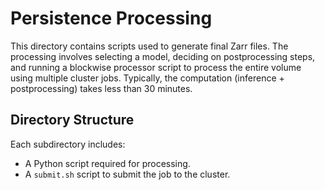 # Persistence Processing

This directory contains scripts used to generate final Zarr files. The processing involves selecting a model, deciding on postprocessing steps, and running a blockwise processor script to process the entire volume using multiple cluster jobs. Typically, the computation (inference + postprocessing) takes less than 30 minutes.

## Directory Structure

Each subdirectory includes:
- A Python script required for processing.
- A `submit.sh` script to submit the job to the cluster.

